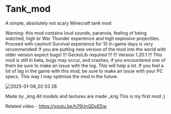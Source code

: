 # Tank_mod
A simple, absolutely not scary Minecraft tank mod

Warning: this mod contains loud sounds, paranoia, feeling of being watched, high br War Thunder experience and high explosive projectiles. Proceed with caution!
Survival experience for 10 in-game days is very recommended! If you are putting new version of the mod into the world with older version expect bugs!
!!! GeckoLib required !!!
!!! Version 1.20.1 !!!
This mod is still in beta, bugs may occur, and crashes, if you encountered one of them be sure to make an issue with the log. This will help a lot. If you feel a lot of lag in the game with this mod, be sure to make an issue with your PC specs. This way I may optimise the mod in the future.

![2025-01-08_02 03 28](https://github.com/user-attachments/assets/7a437db1-256d-43ef-8807-cac043d5e5d3)

Made by _kng
All models and textures are made _kng
This is my first mod ;)


Related video - https://youtu.be/h79UnQDxEDw
